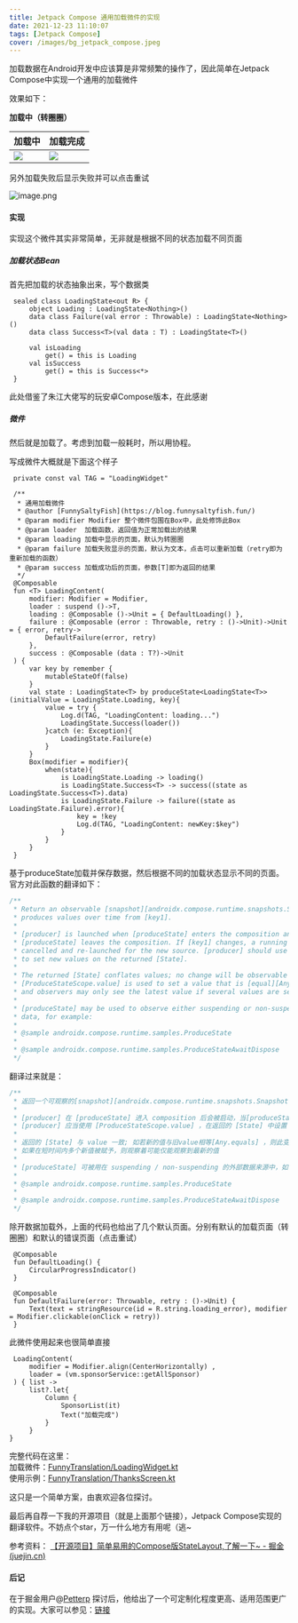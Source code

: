 ```yaml
---
title: Jetpack Compose 通用加载微件的实现
date: 2021-12-23 11:10:07
tags: [Jetpack Compose]
cover: /images/bg_jetpack_compose.jpeg
---
```


加载数据在Android开发中应该算是非常频繁的操作了，因此简单在Jetpack Compose中实现一个通用的加载微件

效果如下：

**加载中（转圈圈）**


| 加载中 | 加载完成 |
| --- | --- |
| ![](https://p3-juejin.byteimg.com/tos-cn-i-k3u1fbpfcp/cfe7e51a5b5d4cf4b24f75246def758d~tplv-k3u1fbpfcp-zoom-1.image) | ![](https://p3-juejin.byteimg.com/tos-cn-i-k3u1fbpfcp/d2ef0a17ff4f47bb85222d3c08b88295~tplv-k3u1fbpfcp-zoom-1.image) |



另外加载失败后显示失败并可以点击重试

![image.png](https://p3-juejin.byteimg.com/tos-cn-i-k3u1fbpfcp/66aa4f07ba6f49d7893431ec23f8a814~tplv-k3u1fbpfcp-watermark.image?)

#### 实现

实现这个微件其实非常简单，无非就是根据不同的状态加载不同页面

##### 加载状态Bean

首先把加载的状态抽象出来，写个数据类

```
 sealed class LoadingState<out R> {
     object Loading : LoadingState<Nothing>()
     data class Failure(val error : Throwable) : LoadingState<Nothing>()
     data class Success<T>(val data : T) : LoadingState<T>()
 ​
     val isLoading
         get() = this is Loading
     val isSuccess
         get() = this is Success<*>
 }
```

此处借鉴了朱江大佬写的玩安卓Compose版本，在此感谢

##### 微件

然后就是加载了。考虑到加载一般耗时，所以用协程。

写成微件大概就是下面这个样子

```
 private const val TAG = "LoadingWidget"
 ​
 /**
  * 通用加载微件
  * @author [FunnySaltyFish](https://blog.funnysaltyfish.fun/)
  * @param modifier Modifier 整个微件包围在Box中，此处修饰此Box
  * @param loader  加载函数，返回值为正常加载出的结果
  * @param loading 加载中显示的页面，默认为转圈圈
  * @param failure 加载失败显示的页面，默认为文本，点击可以重新加载（retry即为重新加载的函数）
  * @param success 加载成功后的页面，参数[T]即为返回的结果
  */
 @Composable
 fun <T> LoadingContent(
     modifier: Modifier = Modifier,
     loader : suspend ()->T,
     loading : @Composable ()->Unit = { DefaultLoading() },
     failure : @Composable (error : Throwable, retry : ()->Unit)->Unit = { error, retry->
         DefaultFailure(error, retry)
     },
     success : @Composable (data : T?)->Unit
 ) {
     var key by remember {
         mutableStateOf(false)
     }
     val state : LoadingState<T> by produceState<LoadingState<T>>(initialValue = LoadingState.Loading, key){
         value = try {
             Log.d(TAG, "LoadingContent: loading...")
             LoadingState.Success(loader())
         }catch (e: Exception){
             LoadingState.Failure(e)
         }
     }
     Box(modifier = modifier){
         when(state){
             is LoadingState.Loading -> loading()
             is LoadingState.Success<T> -> success((state as LoadingState.Success<T>).data)
             is LoadingState.Failure -> failure((state as LoadingState.Failure).error){
                 key = !key
                 Log.d(TAG, "LoadingContent: newKey:$key")
             }
         }
     }
 }
```

基于produceState加载并保存数据，然后根据不同的加载状态显示不同的页面。  
官方对此函数的翻译如下：
```kotlin
/**
 * Return an observable [snapshot][androidx.compose.runtime.snapshots.Snapshot] [State] that
 * produces values over time from [key1].
 *
 * [producer] is launched when [produceState] enters the composition and is cancelled when
 * [produceState] leaves the composition. If [key1] changes, a running [producer] will be
 * cancelled and re-launched for the new source. [producer] should use [ProduceStateScope.value]
 * to set new values on the returned [State].
 *
 * The returned [State] conflates values; no change will be observable if
 * [ProduceStateScope.value] is used to set a value that is [equal][Any.equals] to its old value,
 * and observers may only see the latest value if several values are set in rapid succession.
 *
 * [produceState] may be used to observe either suspending or non-suspending sources of external
 * data, for example:
 *
 * @sample androidx.compose.runtime.samples.ProduceState
 *
 * @sample androidx.compose.runtime.samples.ProduceStateAwaitDispose
 */
```
翻译过来就是：
```kotlin
/**
 * 返回一个可观察的[snapshot][androidx.compose.runtime.snapshots.Snapshot] [State] 对象，它的值由[key1]随时间变化产生.
 *
 * [producer] 在 [produceState] 进入 composition 后会被启动，当[produceState] 离开 composition 时被取消. 如果 [key1] 改变, 当前正在运行的 [producer] 将被取消并根据新来源重启. 
 * [producer] 应当使用 [ProduceStateScope.value] ，在返回的 [State] 中设置 value 的值.
 *
 * 返回的 [State] 与 value 一致; 如若新的值与旧value相等[Any.equals] ，则此变化不会被观察到
 * 如果在短时间内多个新值被赋予，则观察着可能仅能观察到最新的值
 *
 * [produceState] 可被用在 suspending / non-suspending 的外部数据来源中，如:
 *
 * @sample androidx.compose.runtime.samples.ProduceState
 *
 * @sample androidx.compose.runtime.samples.ProduceStateAwaitDispose
 */
```
除开数据加载外，上面的代码也给出了几个默认页面。分别有默认的加载页面（转圈圈）和默认的错误页面（点击重试）

```
 @Composable
 fun DefaultLoading() {
     CircularProgressIndicator()
 }
 ​
 @Composable
 fun DefaultFailure(error: Throwable, retry : ()->Unit) {
     Text(text = stringResource(id = R.string.loading_error), modifier = Modifier.clickable(onClick = retry))
 }
```

此微件使用起来也很简单直接

```
 LoadingContent(
     modifier = Modifier.align(CenterHorizontally) ,
     loader = (vm.sponsorService::getAllSponsor) 
 ) { list ->
     list?.let{
         Column {
             SponsorList(it)
             Text("加载完成")
         }
     }
}
```

完整代码在这里：  
加载微件：[FunnyTranslation/LoadingWidget.kt](https://github.com/FunnySaltyFish/FunnyTranslation/blob/compose/translate/src/main/java/com/funny/translation/translate/ui/widget/LoadingWidget.kt)  
使用示例：[FunnyTranslation/ThanksScreen.kt](https://github.com/FunnySaltyFish/FunnyTranslation/blob/d747a153a8ec0ed4c14ad9b2156f93aac1401380/translate/src/main/java/com/funny/translation/translate/ui/thanks/ThanksScreen.kt)

这只是一个简单方案，由衷欢迎各位探讨。  

最后再自荐一下我的开源项目（就是上面那个链接），Jetpack Compose实现的翻译软件。不妨点个star，万一什么地方有用呢（逃~

参考资料：
[【开源项目】简单易用的Compose版StateLayout,了解一下~ - 掘金 (juejin.cn)](https://juejin.cn/post/7010382907084636168)

#### 后记
在于掘金用户@[Petterp](https://juejin.cn/user/3491704662136541) 探讨后，他给出了一个可定制化程度更高、适用范围更广的实现。大家可以参见：[链接](https://juejin.cn/post/7042110419439190024)
